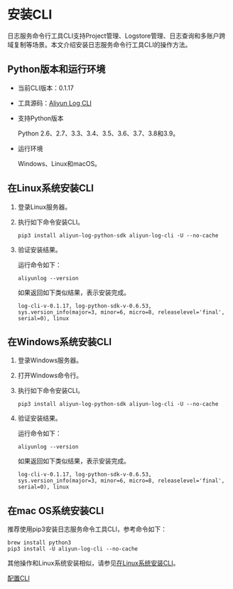 # 安装CLI

日志服务命令行工具CLI支持Project管理、Logstore管理、日志查询和多账户跨域复制等场景。本文介绍安装日志服务命令行工具CLI的操作方法。

## Python版本和运行环境

-   当前CLI版本：0.1.17
-   工具源码：[Aliyun Log CLI](https://github.com/aliyun/aliyun-log-cli)
-   支持Python版本

    Python 2.6、2.7、3.3、3.4、3.5、3.6、3.7、3.8和3.9。

-   运行环境

    Windows、Linux和macOS。


## 在Linux系统安装CLI

1.  登录Linux服务器。

2.  执行如下命令安装CLI。

    ```
    pip3 install aliyun-log-python-sdk aliyun-log-cli -U --no-cache
    ```

3.  验证安装结果。

    运行命令如下：

    ```
    aliyunlog --version
    ```

    如果返回如下类似结果，表示安装完成。

    ```
    log-cli-v-0.1.17, log-python-sdk-v-0.6.53, sys.version_info(major=3, minor=6, micro=8, releaselevel='final', serial=0), linux
    ```


## 在Windows系统安装CLI

1.  登录Windows服务器。

2.  打开Windows命令行。

3.  执行如下命令安装CLI。

    ```
    pip3 install aliyun-log-python-sdk aliyun-log-cli -U --no-cache
    ```

4.  验证安装结果。

    运行命令如下：

    ```
    aliyunlog --version
    ```

    如果返回如下类似结果，表示安装完成。

    ```
    log-cli-v-0.1.17, log-python-sdk-v-0.6.53, sys.version_info(major=3, minor=6, micro=8, releaselevel='final', serial=0), linux
    ```


## 在mac OS系统安装CLI

推荐使用pip3安装日志服务命令工具CLI，参考命令如下：

```
brew install python3
pip3 install -U aliyun-log-cli --no-cache
```

其他操作和Linux系统安装相似，请参见[在Linux系统安装CLI](#section_f83_jhe_v3s)。

[配置CLI](/cn.zh-CN/开发指南/CLI参考/配置CLI.md)

